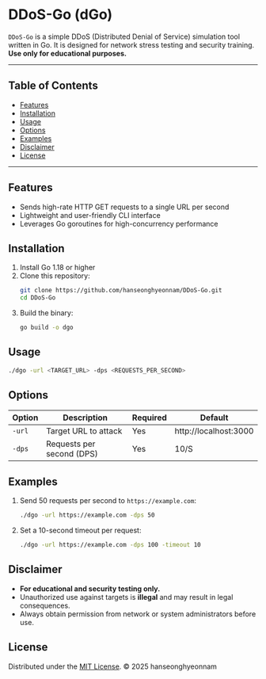 # DDoS-Go (dGo)

`DDoS-Go` is a simple DDoS (Distributed Denial of Service) simulation tool written in Go. It is designed for network stress testing and security training. **Use only for educational purposes.**

---

## Table of Contents

- [Features](#features)
- [Installation](#installation)
- [Usage](#usage)
- [Options](#options)
- [Examples](#examples)
- [Disclaimer](#disclaimer)
- [License](#license)

---

## Features

- Sends high-rate HTTP GET requests to a single URL per second
- Lightweight and user-friendly CLI interface
- Leverages Go goroutines for high-concurrency performance

## Installation

1. Install Go 1.18 or higher
2. Clone this repository:
   ```bash
   git clone https://github.com/hanseonghyeonnam/DDoS-Go.git
   cd DDoS-Go
   ```
3. Build the binary:
   ```bash
   go build -o dgo
   ```

## Usage

```bash
./dgo -url <TARGET_URL> -dps <REQUESTS_PER_SECOND>
```

## Options

| Option     | Description                         | Required | Default |
| ---------- | ----------------------------------- | -------- | ------- |
| `-url`     | Target URL to attack                | Yes      | http://localhost:3000       |
| `-dps`     | Requests per second (DPS)           | Yes      | 10/S                             |

## Examples

1. Send 50 requests per second to `https://example.com`:

   ```bash
   ./dgo -url https://example.com -dps 50
   ```

2. Set a 10-second timeout per request:

   ```bash
   ./dgo -url https://example.com -dps 100 -timeout 10
   ```

## Disclaimer

- **For educational and security testing only.**
- Unauthorized use against targets is **illegal** and may result in legal consequences.
- Always obtain permission from network or system administrators before use.

## License

Distributed under the [MIT License](LICENSE). © 2025 hanseonghyeonnam



